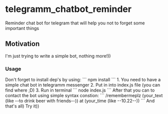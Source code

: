 # telegramm_chatbot_reminder
Reminder chat bot for telegram that will help you not to forget some important things
<h2>Motivation</h2>
<p>I'm just trying to write a simple bot, nothing more!))</p>
<h3>Usage</h3>
Don't forget to install dep's by using:
```
npm install  
```
1. You need to have a simple chat bot in telegramm messenger
2. Put in into index.js file (you can find where ;D)
3. Run in terminal
```
node index.js  
```
After that you can to contact the bot using simple syntax constion:
```
/remembermeplz (your_text (like --to drink beer with friends--)) at (your_time (like --10.22--))
```
And that's all) Try it))
